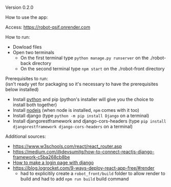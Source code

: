 Version 0.2.0

How to use the app:

Access: https://robot-qsif.onrender.com

How to run:
- Dowload files
- Open two terminals
  - On the first terminal type `python manage.py runserver` on the ./robot-back directory
  - On the second terminal type `npm start` on the ./robot-front directory
 
Prerequisites to run:
<br>(isn't ready yet for packaging so it's necessary to have the prerequisites below installed)

 - Install <a href="https://www.python.org/downloads/" target="_blank">python</a> and pip (python's installer will give you the choice to install both together)
 - Install <a href="https://nodejs.org/pt" target="_blank">nodejs</a> (when node is installed, `npm` comes with it too)
 - Install django (type `python -m pip install Django` on a terminal)
 - Install djangorestframework and django-cors-headers (type `pip install djangorestframework django-cors-headers` on a terminal)

Additional sources:

 - https://www.w3schools.com/react/react_router.asp
 - https://medium.com/@devsumitg/how-to-connect-reactjs-django-framework-c5ba268cb8be
 - <a href="https://www.youtube.com/watch?v=gdhiA6wObw0&ab_channel=pythonando">How to make a login page with django<a/>
 - https://blog.logrocket.com/9-ways-deploy-react-app-free/#render
   - had to explicitily create a `robot_front/build` folder to allow render to build and had to add `npm run build` build command
